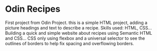 # Odin Recipes
First project from Odin Project. this is a simple HTML project, adding a picture headings and text to describe a recipe.
Skills used: HTML, CSS... 
Building a quick and simple website about recipes using Semantic HTML and CSS... 
CSS only using flexbox and a universal selector to see the outlines of borders to help fix spacing and overflowing borders.